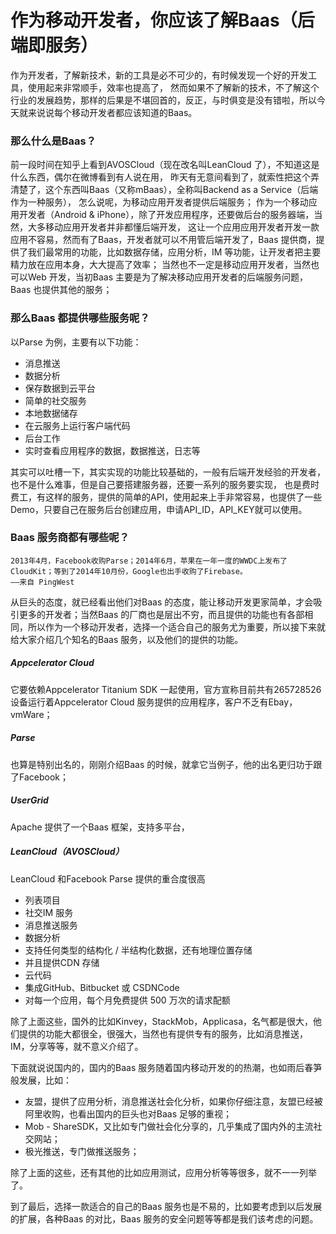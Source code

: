 # 作为移动开发者，你应该了解Baas（后端即服务）

作为开发者，了解新技术，新的工具是必不可少的，有时候发现一个好的开发工具，使用起来非常顺手，效率也提高了， 然而如果不了解新的技术，不了解这个行业的发展趋势，那样的后果是不堪回首的，反正，与时俱变是没有错啦，所以今天就来说说每个移动开发者都应该知道的Baas。

### 那么什么是Baas？

前一段时间在知乎上看到AVOSCloud（现在改名叫LeanCloud 了），不知道这是什么东西，偶尔在微博看到有人说在用， 昨天有无意间看到了，就索性把这个弄清楚了，这个东西叫Baas（又称mBaas），全称叫Backend as a Service（后端作为一种服务）， 怎么说呢，为移动应用开发者提供后端服务； 作为一个移动应用开发者（Android & iPhone），除了开发应用程序，还要做后台的服务器端，当然，大多移动应用开发者并非都懂后端开发， 这让一个应用应用开发者开发一款应用不容易，然而有了Baas，开发者就可以不用管后端开发了，Baas 提供商，提供了我们最常用的功能，比如数据存储，应用分析，IM 等功能，让开发者把主要精力放在应用本身，大大提高了效率； 当然也不一定是移动应用开发者，当然也可以Web 开发，当初Baas 主要是为了解决移动应用开发者的后端服务问题，Baas 也提供其他的服务；

### 那么Baas 都提供哪些服务呢？

以Parse 为例，主要有以下功能：

- 消息推送
- 数据分析
- 保存数据到云平台
- 简单的社交服务
- 本地数据储存
- 在云服务上运行客户端代码
- 后台工作
- 实时查看应用程序的数据，数据推送，日志等

其实可以吐槽一下，其实实现的功能比较基础的，一般有后端开发经验的开发者，也不是什么难事，但是自己要搭建服务器，还要一系列的服务要实现， 也是费时费工，有这样的服务，提供的简单的API，使用起来上手非常容易，也提供了一些 Demo，只要自己在服务后台创建应用，申请API_ID，API_KEY就可以使用。

### Baas 服务商都有哪些呢？

    2013年4月，Facebook收购Parse；2014年6月，苹果在一年一度的WWDC上发布了CloudKit；等到了2014年10月份，Google也出手收购了Firebase。
    ——来自 PingWest

从巨头的态度，就已经看出他们对Baas 的态度，能让移动开发更家简单，才会吸引更多的开发者；当然Baas 的厂商也是层出不穷，而且提供的功能也有各部相同，所以作为一个移动开发者，选择一个适合自己的服务尤为重要，所以接下来就给大家介绍几个知名的Baas 服务，以及他们的提供的功能。

##### Appcelerator Cloud

它要依赖Appcelerator Titanium SDK 一起使用，官方宣称目前共有265728526 设备运行着Appcelerator Cloud 服务提供的应用程序，客户不乏有Ebay，vmWare；

##### Parse

也算是特别出名的，刚刚介绍Baas 的时候，就拿它当例子，他的出名更归功于跟了Facebook；

##### UserGrid

Apache 提供了一个Baas 框架，支持多平台，

##### LeanCloud（AVOSCloud）

LeanCloud 和Facebook Parse 提供的重合度很高

* 列表项目
* 社交IM 服务
* 消息推送服务
* 数据分析
* 支持任何类型的结构化 / 半结构化数据，还有地理位置存储
* 并且提供CDN 存储
* 云代码
* 集成GitHub、Bitbucket 或 CSDNCode
* 对每一个应用，每个月免费提供 500 万次的请求配额

除了上面这些，国外的比如Kinvey，StackMob，Applicasa，名气都是很大，他们提供的功能大都很全，很强大，当然也有提供专有的服务，比如消息推送，IM，分享等等，就不意义介绍了。

下面就说说国内的，国内的Baas 服务随着国内移动开发的的热潮，也如雨后春笋般发展，比如：

* 友盟，提供了应用分析，消息推送社会化分析，如果你仔细注意，友盟已经被阿里收购，也看出国内的巨头也对Baas 足够的重视；
* Mob - ShareSDK，又比如专门做社会化分享的，几乎集成了国内外的主流社交网站；
* 极光推送，专门做推送服务；

除了上面的这些，还有其他的比如应用测试，应用分析等等很多，就不一一列举了。

到了最后，选择一款适合的自己的Baas 服务也是不易的，比如要考虑到以后发展的扩展，各种Baas 的对比，Baas 服务的安全问题等等都是我们该考虑的问题。
